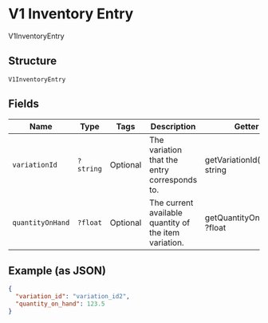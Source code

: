 
# V1 Inventory Entry

V1InventoryEntry

## Structure

`V1InventoryEntry`

## Fields

| Name | Type | Tags | Description | Getter | Setter |
|  --- | --- | --- | --- | --- | --- |
| `variationId` | `?string` | Optional | The variation that the entry corresponds to. | getVariationId(): ?string | setVariationId(?string variationId): void |
| `quantityOnHand` | `?float` | Optional | The current available quantity of the item variation. | getQuantityOnHand(): ?float | setQuantityOnHand(?float quantityOnHand): void |

## Example (as JSON)

```json
{
  "variation_id": "variation_id2",
  "quantity_on_hand": 123.5
}
```

